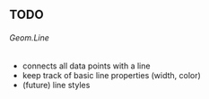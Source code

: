 ## TODO

###### Geom.Line

* connects all data points with a line
* keep track of basic line properties (width, color)
* (future) line styles
